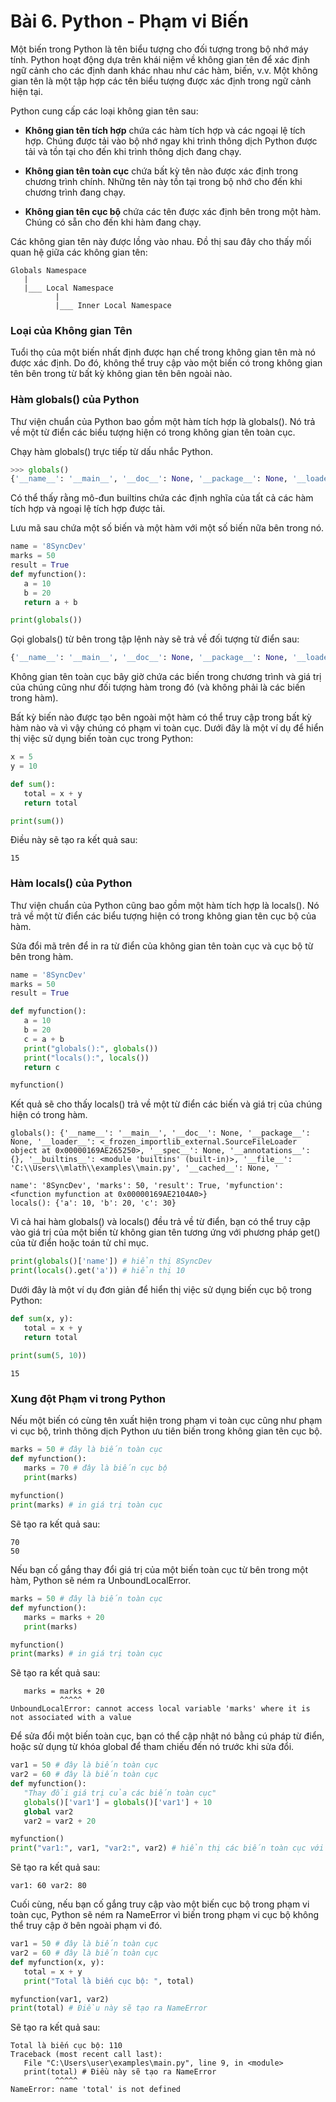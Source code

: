 # Bài 6. Python - Phạm vi Biến

Một biến trong Python là tên biểu tượng cho đối tượng trong bộ nhớ máy tính. Python hoạt động dựa trên khái niệm về không gian tên để xác định ngữ cảnh cho các định danh khác nhau như các hàm, biến, v.v. Một không gian tên là một tập hợp các tên biểu tượng được xác định trong ngữ cảnh hiện tại.

Python cung cấp các loại không gian tên sau:

- **Không gian tên tích hợp** chứa các hàm tích hợp và các ngoại lệ tích hợp. Chúng được tải vào bộ nhớ ngay khi trình thông dịch Python được tải và tồn tại cho đến khi trình thông dịch đang chạy.
  
- **Không gian tên toàn cục** chứa bất kỳ tên nào được xác định trong chương trình chính. Những tên này tồn tại trong bộ nhớ cho đến khi chương trình đang chạy.
  
- **Không gian tên cục bộ** chứa các tên được xác định bên trong một hàm. Chúng có sẵn cho đến khi hàm đang chạy.

Các không gian tên này được lồng vào nhau. Đồ thị sau đây cho thấy mối quan hệ giữa các không gian tên:

```
Globals Namespace
   |
   |___ Local Namespace
          |
          |___ Inner Local Namespace
```

### Loại của Không gian Tên

Tuổi thọ của một biến nhất định được hạn chế trong không gian tên mà nó được xác định. Do đó, không thể truy cập vào một biến có trong không gian tên bên trong từ bất kỳ không gian tên bên ngoài nào.

### Hàm globals() của Python

Thư viện chuẩn của Python bao gồm một hàm tích hợp là globals(). Nó trả về một từ điển các biểu tượng hiện có trong không gian tên toàn cục.

Chạy hàm globals() trực tiếp từ dấu nhắc Python.

```python
>>> globals()
{'__name__': '__main__', '__doc__': None, '__package__': None, '__loader__': <class '_frozen_importlib.BuiltinImporter'>, '__spec__': None, '__annotations__': {}, '__builtins__': <module 'builtins' (built-in)>}
```

Có thể thấy rằng mô-đun builtins chứa các định nghĩa của tất cả các hàm tích hợp và ngoại lệ tích hợp được tải.

Lưu mã sau chứa một số biến và một hàm với một số biến nữa bên trong nó.

```python
name = '8SyncDev'
marks = 50
result = True
def myfunction():
   a = 10
   b = 20
   return a + b

print(globals())
```

Gọi globals() từ bên trong tập lệnh này sẽ trả về đối tượng từ điển sau:

```python
{'__name__': '__main__', '__doc__': None, '__package__': None, '__loader__': <_frozen_importlib_external.SourceFileLoader object at 0x00000169AE265250>, '__spec__': None, '__annotations__': {}, '__builtins__': <module 'builtins' (built-in)>, '__file__': 'C:\\Users\\mlath\\examples\\main.py', '__cached__': None, 'name': '8SyncDev', 'marks': 50, 'result': True, 'myfunction': <function myfunction at 0x00000169AE2104A0>}
```

Không gian tên toàn cục bây giờ chứa các biến trong chương trình và giá trị của chúng cũng như đối tượng hàm trong đó (và không phải là các biến trong hàm).

Bất kỳ biến nào được tạo bên ngoài một hàm có thể truy cập trong bất kỳ hàm nào và vì vậy chúng có phạm vi toàn cục. Dưới đây là một ví dụ để hiển thị việc sử dụng biến toàn cục trong Python:

```python
x = 5
y = 10

def sum():
   total = x + y
   return total

print(sum())
```

Điều này sẽ tạo ra kết quả sau:

```
15
```

### Hàm locals() của Python

Thư viện chuẩn của Python cũng bao gồm một hàm tích hợp là locals(). Nó trả về một từ điển các biểu tượng hiện có trong không gian tên cục bộ của hàm.

Sửa đổi mã trên để in ra từ điển của không gian tên toàn cục và cục bộ từ bên trong hàm.

```python
name = '8SyncDev'
marks = 50
result = True

def myfunction():
   a = 10
   b = 20
   c = a + b
   print("globals():", globals())
   print("locals():", locals())
   return c

myfunction()
```

Kết quả sẽ cho thấy locals() trả về một từ điển các biến và giá trị của chúng hiện có trong hàm.

```
globals(): {'__name__': '__main__', '__doc__': None, '__package__': None, '__loader__': <_frozen_importlib_external.SourceFileLoader object at 0x00000169AE265250>, '__spec__': None, '__annotations__': {}, '__builtins__': <module 'builtins' (built-in)>, '__file__': 'C:\\Users\\mlath\\examples\\main.py', '__cached__': None, '

name': '8SyncDev', 'marks': 50, 'result': True, 'myfunction': <function myfunction at 0x00000169AE2104A0>}
locals(): {'a': 10, 'b': 20, 'c': 30}
```

Vì cả hai hàm globals() và locals() đều trả về từ điển, bạn có thể truy cập vào giá trị của một biến từ không gian tên tương ứng với phương pháp get() của từ điển hoặc toán tử chỉ mục.

```python
print(globals()['name']) # hiển thị 8SyncDev
print(locals().get('a')) # hiển thị 10
```

Dưới đây là một ví dụ đơn giản để hiển thị việc sử dụng biến cục bộ trong Python:

```python
def sum(x, y):
   total = x + y
   return total

print(sum(5, 10))
```

```
15
```

### Xung đột Phạm vi trong Python

Nếu một biến có cùng tên xuất hiện trong phạm vi toàn cục cũng như phạm vi cục bộ, trình thông dịch Python ưu tiên biến trong không gian tên cục bộ.

```python
marks = 50 # đây là biến toàn cục
def myfunction():
   marks = 70 # đây là biến cục bộ
   print(marks)
   
myfunction()
print(marks) # in giá trị toàn cục
```

Sẽ tạo ra kết quả sau:

```
70
50
```

Nếu bạn cố gắng thay đổi giá trị của một biến toàn cục từ bên trong một hàm, Python sẽ ném ra UnboundLocalError.

```python
marks = 50 # đây là biến toàn cục
def myfunction():
   marks = marks + 20
   print(marks)

myfunction()
print(marks) # in giá trị toàn cục
```

Sẽ tạo ra kết quả sau:

```
   marks = marks + 20
           ^^^^^
UnboundLocalError: cannot access local variable 'marks' where it is not associated with a value
```

Để sửa đổi một biến toàn cục, bạn có thể cập nhật nó bằng cú pháp từ điển, hoặc sử dụng từ khóa global để tham chiếu đến nó trước khi sửa đổi.

```python
var1 = 50 # đây là biến toàn cục
var2 = 60 # đây là biến toàn cục
def myfunction():
   "Thay đổi giá trị của các biến toàn cục"
   globals()['var1'] = globals()['var1'] + 10
   global var2
   var2 = var2 + 20

myfunction()
print("var1:", var1, "var2:", var2) # hiển thị các biến toàn cục với giá trị đã thay đổi
```

Sẽ tạo ra kết quả sau:

```
var1: 60 var2: 80
```

Cuối cùng, nếu bạn cố gắng truy cập vào một biến cục bộ trong phạm vi toàn cục, Python sẽ ném ra NameError vì biến trong phạm vi cục bộ không thể truy cập ở bên ngoài phạm vi đó.

```python
var1 = 50 # đây là biến toàn cục
var2 = 60 # đây là biến toàn cục
def myfunction(x, y):
   total = x + y
   print("Total là biến cục bộ: ", total)

myfunction(var1, var2)
print(total) # Điều này sẽ tạo ra NameError
```

Sẽ tạo ra kết quả sau:

```
Total là biến cục bộ: 110
Traceback (most recent call last):
   File "C:\Users\user\examples\main.py", line 9, in <module>
   print(total) # Điều này sẽ tạo ra NameError
          ^^^^^
NameError: name 'total' is not defined
```